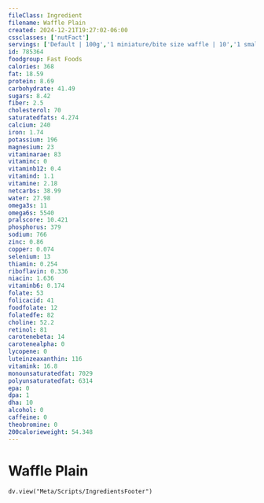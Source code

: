 ```yaml
---
fileClass: Ingredient
filename: Waffle Plain
created: 2024-12-21T19:27:02-06:00
cssclasses: ['nutFact']
servings: ['Default | 100g','1 miniature/bite size waffle | 10','1 small waffle | 40','1 medium waffle | 75','1 large waffle | 125','1 thick / belgian waffle | 135','1 surface inch | 3','1 surface inch, belgian waffle | 4']
id: 785364
foodgroup: Fast Foods
calories: 368
fat: 18.59
protein: 8.69
carbohydrate: 41.49
sugars: 8.42
fiber: 2.5
cholesterol: 70
saturatedfats: 4.274
calcium: 240
iron: 1.74
potassium: 196
magnesium: 23
vitaminarae: 83
vitaminc: 0
vitaminb12: 0.4
vitamind: 1.1
vitamine: 2.18
netcarbs: 38.99
water: 27.98
omega3s: 11
omega6s: 5540
pralscore: 10.421
phosphorus: 379
sodium: 766
zinc: 0.86
copper: 0.074
selenium: 13
thiamin: 0.254
riboflavin: 0.336
niacin: 1.636
vitaminb6: 0.174
folate: 53
folicacid: 41
foodfolate: 12
folatedfe: 82
choline: 52.2
retinol: 81
carotenebeta: 14
carotenealpha: 0
lycopene: 0
luteinzeaxanthin: 116
vitamink: 16.8
monounsaturatedfat: 7029
polyunsaturatedfat: 6314
epa: 0
dpa: 1
dha: 10
alcohol: 0
caffeine: 0
theobromine: 0
200calorieweight: 54.348
---
```


# Waffle Plain

```dataviewjs
dv.view("Meta/Scripts/IngredientsFooter")
```